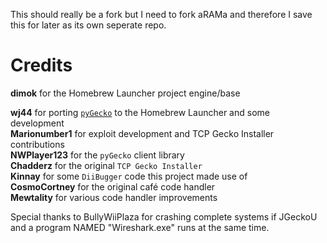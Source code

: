 This should really be a fork but I need to fork aRAMa and therefore I save this for later as its own seperate repo.

# Credits
**dimok** for the Homebrew Launcher project engine/base  
<!--**BullyWiiPlaza** for further development of advanced/efficient features of TCP Gecko-->
**wj44** for porting [`pyGecko`](https://github.com/wiiudev/pyGecko) to the Homebrew Launcher and some development  
**Marionumber1** for exploit development and TCP Gecko Installer contributions  
**NWPlayer123** for the `pyGecko` client library  
**Chadderz** for the original `TCP Gecko Installer`  
**Kinnay** for some `DiiBugger` code this project made use of  
**CosmoCortney** for the original café code handler  
**Mewtality** for various code handler improvements

Special thanks to BullyWiiPlaza for crashing complete systems if JGeckoU and a program NAMED "Wireshark.exe" runs at the same time.
